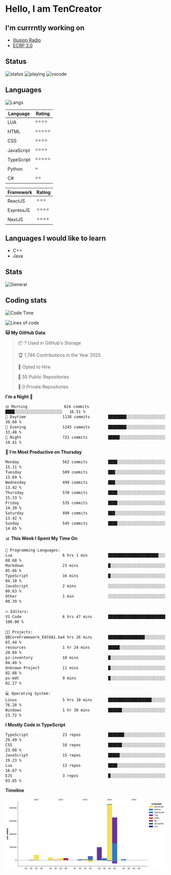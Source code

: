 # Hello, I am TenCreator

## I'm currrntly working on
- [Illusion Radio](https://illusionradio.co.uk/)
- [ECRP 3.0](http://github.com/Emerald-Coast-Roleplay/)

## Status
![status](https://api.statusbadges.me/badge/status/518334475038359555?simple=true&style=for-the-badge)
![playing](https://api.statusbadges.me/badge/playing/518334475038359555?style=for-the-badge)
![vscode](https://api.statusbadges.me/badge/vscode/518334475038359555?style=for-the-badge)

## Languages
![Langs](https://github-readme-stats.vercel.app/api/top-langs/?username=tencreator&layout=compact&theme=radical)


|Language|Rating|
|--------|------|
|LUA|⭐️⭐️⭐️⭐️|
|HTML|⭐️⭐️⭐️⭐️⭐️|
|CSS|⭐️⭐️⭐️⭐️|
|JavaScript|⭐️⭐️⭐️⭐️|
|TypeScript|⭐️⭐️⭐️⭐️⭐️|
|Python|⭐️|
|C#|⭐️⭐️ |

|Framework|Rating|
|--------|------|
|ReactJS|⭐️⭐️⭐|
|ExpressJS|⭐️⭐️⭐️⭐️|
|NextJS|⭐️⭐️⭐⭐️|

## Languages I would like to learn
- C++
- Java

## Stats
![General](https://github-readme-stats.vercel.app/api?username=tencreator&show_icons=true&theme=radical)

## Coding stats

<!--START_SECTION:waka-->
![Code Time](http://img.shields.io/badge/Code%20Time-512%20hrs%2023%20mins-blue)

![Lines of code](https://img.shields.io/badge/From%20Hello%20World%20I%27ve%20Written-2.0%20million%20lines%20of%20code-blue)

**🐱 My GitHub Data** 

> 📦 ? Used in GitHub's Storage 
 > 
> 🏆 1,746 Contributions in the Year 2025
 > 
> 💼 Opted to Hire
 > 
> 📜 55 Public Repositories 
 > 
> 🔑 0 Private Repositories 
 > 
**I'm a Night 🦉** 

```text
🌞 Morning                614 commits         ████░░░░░░░░░░░░░░░░░░░░░   16.51 % 
🌆 Daytime                1138 commits        ████████░░░░░░░░░░░░░░░░░   30.60 % 
🌃 Evening                1245 commits        ████████░░░░░░░░░░░░░░░░░   33.48 % 
🌙 Night                  722 commits         █████░░░░░░░░░░░░░░░░░░░░   19.41 % 
```
📅 **I'm Most Productive on Thursday** 

```text
Monday                   562 commits         ████░░░░░░░░░░░░░░░░░░░░░   15.11 % 
Tuesday                  509 commits         ███░░░░░░░░░░░░░░░░░░░░░░   13.69 % 
Wednesday                499 commits         ███░░░░░░░░░░░░░░░░░░░░░░   13.42 % 
Thursday                 570 commits         ████░░░░░░░░░░░░░░░░░░░░░   15.33 % 
Friday                   535 commits         ████░░░░░░░░░░░░░░░░░░░░░   14.39 % 
Saturday                 499 commits         ███░░░░░░░░░░░░░░░░░░░░░░   13.42 % 
Sunday                   545 commits         ████░░░░░░░░░░░░░░░░░░░░░   14.65 % 
```


📊 **This Week I Spent My Time On** 

```text
💬 Programming Languages: 
Lua                      6 hrs 1 min         ██████████████████████░░░   88.68 % 
Markdown                 23 mins             █░░░░░░░░░░░░░░░░░░░░░░░░   05.66 % 
TypeScript               16 mins             █░░░░░░░░░░░░░░░░░░░░░░░░   04.10 % 
JavaScript               2 mins              ░░░░░░░░░░░░░░░░░░░░░░░░░   00.63 % 
Other                    1 min               ░░░░░░░░░░░░░░░░░░░░░░░░░   00.39 % 

🔥 Editors: 
VS Code                  6 hrs 47 mins       █████████████████████████   100.00 % 

🐱‍💻 Projects: 
QBCoreFramework_E6C6A1.ba4 hrs 26 mins       ████████████████░░░░░░░░░   65.44 % 
resources                1 hr 24 mins        █████░░░░░░░░░░░░░░░░░░░░   20.84 % 
ps-inventory             18 mins             █░░░░░░░░░░░░░░░░░░░░░░░░   04.49 % 
Unknown Project          11 mins             █░░░░░░░░░░░░░░░░░░░░░░░░   02.88 % 
ps-mdt                   9 mins              █░░░░░░░░░░░░░░░░░░░░░░░░   02.27 % 

💻 Operating System: 
Linux                    5 hrs 10 mins       ███████████████████░░░░░░   76.28 % 
Windows                  1 hr 36 mins        ██████░░░░░░░░░░░░░░░░░░░   23.72 % 
```

**I Mostly Code in TypeScript** 

```text
TypeScript               23 repos            ███████░░░░░░░░░░░░░░░░░░   29.49 % 
CSS                      18 repos            ██████░░░░░░░░░░░░░░░░░░░   23.08 % 
JavaScript               15 repos            █████░░░░░░░░░░░░░░░░░░░░   19.23 % 
Lua                      13 repos            ████░░░░░░░░░░░░░░░░░░░░░   16.67 % 
EJS                      3 repos             █░░░░░░░░░░░░░░░░░░░░░░░░   03.85 % 
```



**Timeline**

![Lines of Code chart](https://raw.githubusercontent.com/tencreator/tencreator/main/assets/bar_graph.png)


<!--END_SECTION:waka-->
